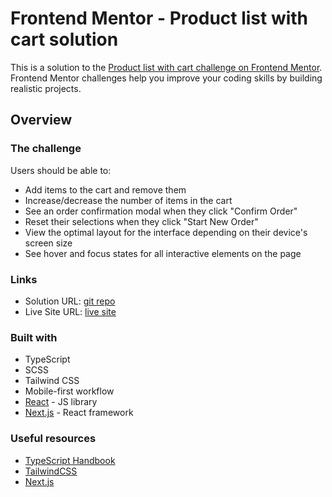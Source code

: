 # Frontend Mentor - Product list with cart solution

This is a solution to the [Product list with cart challenge on Frontend Mentor](https://www.frontendmentor.io/challenges/product-list-with-cart-5MmqLVAp_d). Frontend Mentor challenges help you improve your coding skills by building realistic projects.

## Overview

### The challenge

Users should be able to:

- Add items to the cart and remove them
- Increase/decrease the number of items in the cart
- See an order confirmation modal when they click "Confirm Order"
- Reset their selections when they click "Start New Order"
- View the optimal layout for the interface depending on their device's screen size
- See hover and focus states for all interactive elements on the page

### Links

- Solution URL: [git repo](https://github.com/agathayin/portfolio/new/main/src/app/product-list-with-cart)
- Live Site URL: [live site](https://agathayin.net/product-list-with-cart)

### Built with

- TypeScript
- SCSS
- Tailwind CSS
- Mobile-first workflow
- [React](https://reactjs.org/) - JS library
- [Next.js](https://nextjs.org/) - React framework

### Useful resources

- [TypeScript Handbook](https://www.typescriptlang.org/docs/handbook/2/basic-types.html)
- [TailwindCSS](https://tailwindcss.com/docs/installation)
- [Next.js](https://nextjs.org/docs)
